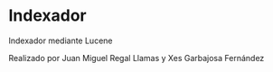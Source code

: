 # Indexador
Indexador mediante Lucene

Realizado por Juan Miguel Regal Llamas y Xes Garbajosa Fernández
